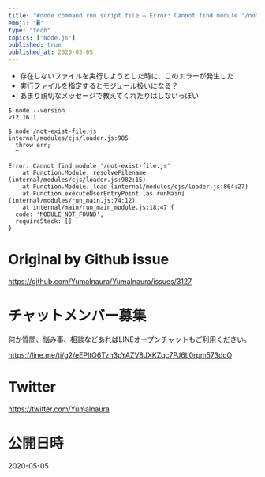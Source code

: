 ```yaml
---
title: "#node command run script file – Error: Cannot find module '/not-exist-"
emoji: "🖥"
type: "tech"
topics: ["Node.js"]
published: true
published_at: 2020-05-05
---
```


- 存在しないファイルを実行しようとした時に、このエラーが発生した
- 実行ファイルを指定するとモジュール扱いになる？
- あまり親切なメッセージで教えてくれたりはしないっぽい

```
$ node --version
v12.16.1

$ node /not-exist-file.js
internal/modules/cjs/loader.js:985
  throw err;
  ^

Error: Cannot find module '/not-exist-file.js'
    at Function.Module._resolveFilename (internal/modules/cjs/loader.js:982:15)
    at Function.Module._load (internal/modules/cjs/loader.js:864:27)
    at Function.executeUserEntryPoint [as runMain] (internal/modules/run_main.js:74:12)
    at internal/main/run_main_module.js:18:47 {
  code: 'MODULE_NOT_FOUND',
  requireStack: []
}

```

# Original by Github issue

https://github.com/YumaInaura/YumaInaura/issues/3127











<!-- Update From Qiita API -->

# チャットメンバー募集


何か質問、悩み事、相談などあればLINEオープンチャットもご利用ください。

https://line.me/ti/g2/eEPltQ6Tzh3pYAZV8JXKZqc7PJ6L0rpm573dcQ





# Twitter


https://twitter.com/YumaInaura


<!-- Update From Qiita API -->



# 公開日時

2020-05-05
